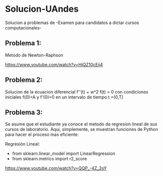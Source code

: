# Solucion-UAndes
Solucion a problemas de -Examen para candidatos a dictar cursos computacionales-

## Problema 1: 

Metodo de Newton-Raphson

https://www.youtube.com/watch?v=HjQZ10cEij4

## Problema 2: 

Solucion de la ecuacion diferencial f''(t) + w^2 f(t) = 0 con condiciones iniciales f(0)=A y f'(0)=0 en un intervalo de tiempo t =(0,T]

## Problema 3:

Se asume que el estudiante ya conoce el metodo de regresion lineal de sus cursos de laboratorio. Aqui, simplemente, se muestran funciones de Python para hacer el proceso mas eficiente:

Regresión Lineal: 
 - from sklearn.linear_model import LinearRegression
 - from sklearn.metrics import r2_score
 
https://www.youtube.com/watch?v=QQP_-4Z_2oY
